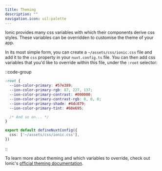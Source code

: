 ```yaml
---
title: Theming
description: ""
navigation.icon: uil:palette
---
```


Ionic provides many css variables with which their components derive css styles. These variables can be overridden to customise the theme of your app. 

In its most simple form, you can create a `~/assets/css/ionic.css` file and add it to the `css` property in your `nuxt.config.ts` file. You can then add css variables that you'd like to override within this file, under the `:root` selector:

::code-group

```css [assets/css/ionic.css]
:root {
  --ion-color-primary: #57e389;
  --ion-color-primary-rgb: 87, 227, 137;
  --ion-color-primary-contrast: #000000;
  --ion-color-primary-contrast-rgb: 0, 0, 0;
  --ion-color-primary-shade: #4dc879;
  --ion-color-primary-tint: #68e695;

  /* And so on... */
}
```

```ts [nuxt.config.ts]
export default defineNuxtConfig({
  css: ['~/assets/css/ionic.css'],
})
```

::

To learn more about theming and which variables to override, check out Ionic's [official theming documentation](https://ionicframework.com/docs/theming/basics).
